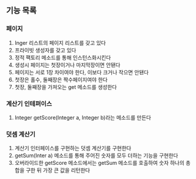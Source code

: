 ## 기능 목록

### 페이지
1. Inger 리스트의 페이지 리스트를 갖고 있다
2. 프라이빗 생성자를 갖고 있다
3. 정적 팩토리 메소드를 통해 인스턴스화시킨다
4. 생성시 페이지는 첫장이거나 마지막장이면 안됀다
5. 페이지는 서로 1장 차이여야 한다, 이보다 크거나 작으면 안됀다
6. 첫장은 홀수, 둘째장은 짝수페이지여야 한다
7. 첫장, 둘째장을 가져오는 get 메소드를 생성한다

### 계산기 인테퍼이스
1. Integer getScore(Integer a, Integer b)라는 메소드를 만든다

### 덧셈 계산기
1. 계산기 인터페이스를 구현하는 덧셈 계산기를 구현한다
2. getSum(Inter a) 메소드를 통해 주어진 숫자를 모두 더하는 기능을 구현한다
3. 오버라이드한 getScore 메소드에서는 getSum 메소드를 호출하여 숫자 하나의 총합을 구한 뒤 가장 큰 값을 리턴한다
